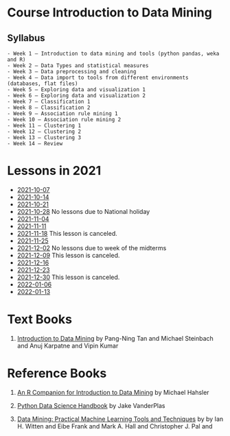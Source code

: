 # Course Introduction to Data Mining

## Syllabus 

	- Week 1 – Introduction to data mining and tools (python pandas, weka and R)
	- Week 2 – Data Types and statistical measures
	- Week 3 – Data preprocessing and cleaning 
	- Week 4 – Data import to tools from different environments (databases, flat files) 
	- Week 5 – Exploring data and visualization 1
	- Week 6 – Exploring data and visualization 2
	- Week 7 – Classification 1
	- Week 8 – Classification 2
	- Week 9 – Association rule mining 1
	- Week 10 – Association rule mining 2
	- Week 11 – Clustering 1
	- Week 12 – Clustering 2
	- Week 13 – Clustering 3
	- Week 14 – Review 


# Lessons in 2021

- [2021-10-07](2021/2021-10-07.md)
- [2021-10-14](2021/2021-10-14.md)
- [2021-10-21](2021/2021-10-21.md)
- [2021-10-28](2021/2021-10-28.md) No lessons due to National holiday
- [2021-11-04](2021/2021-11-04.md)
- [2021-11-11](2021/2021-11-11.md)
- [2021-11-18](2021/2021-11-18.md) This lesson is canceled.
- [2021-11-25](2021/2021-11-25.md)
- [2021-12-02](2021/2021-12-02.md) No lessons due to week of the midterms
- [2021-12-09](2021/2021-12-09.md) This lesson is canceled.
- [2021-12-16](2021/2021-12-16.md)
- [2021-12-23](2021/2021-12-23.md)
- [2021-12-30](2021/2021-12-30.md) This lesson is canceled.
- [2022-01-06](2021/2022-01-06.md)
- [2022-01-13](2021/2022-01-13.md)



# Text Books

1. [Introduction to Data Mining](https://www-users.cs.umn.edu/~kumar001/dmbook/index.php) by Pang-Ning Tan and Michael Steinbach and Anuj Karpatne and Vipin Kumar


# Reference Books

1. [An R Companion for Introduction to Data Mining](https://mhahsler.github.io/Introduction_to_Data_Mining_R_Examples/book/) by Michael Hahsler

2. [Python Data Science Handbook](https://jakevdp.github.io/PythonDataScienceHandbook/) by Jake VanderPlas

3. [Data Mining: Practical Machine Learning Tools and Techniques](https://www.cs.waikato.ac.nz/~ml/weka/book.html) by  by Ian H. Witten and Eibe Frank and Mark A. Hall and Christopher J. Pal and


